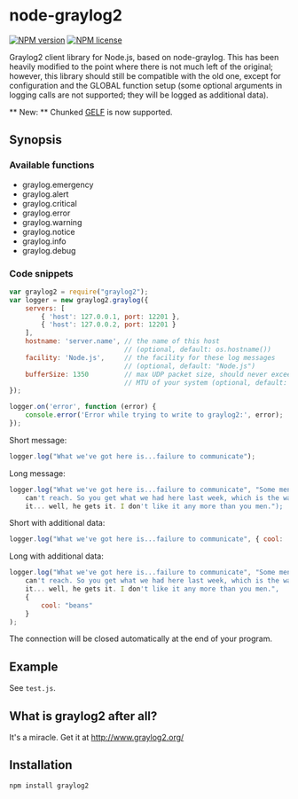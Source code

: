 # node-graylog2
[![NPM version](http://img.shields.io/npm/v/graylog2.svg?style=flat-square)](https://www.npmjs.org/package/graylog2) [![NPM license](http://img.shields.io/npm/l/graylog2.svg?style=flat-square)](https://www.npmjs.org/package/graylog2)

Graylog2 client library for Node.js, based on node-graylog. This
has been heavily modified to the point where there is not much left
of the original; however, this library should still be compatible
with the old one, except for configuration and the GLOBAL function setup
(some optional arguments in logging calls are not supported; they will be
logged as additional data).

** New: ** Chunked [GELF](https://github.com/Graylog2/graylog2-docs/wiki/GELF)
is now supported.

## Synopsis

### Available functions

* graylog.emergency
* graylog.alert
* graylog.critical
* graylog.error
* graylog.warning
* graylog.notice
* graylog.info
* graylog.debug

### Code snippets

```javascript
var graylog2 = require("graylog2");
var logger = new graylog2.graylog({
    servers: [
        { 'host': 127.0.0.1, port: 12201 },
        { 'host': 127.0.0.2, port: 12201 }
    ],
    hostname: 'server.name', // the name of this host
                             // (optional, default: os.hostname())
    facility: 'Node.js',     // the facility for these log messages
                             // (optional, default: "Node.js")
    bufferSize: 1350         // max UDP packet size, should never exceed the
                             // MTU of your system (optional, default: 1400)
});

logger.on('error', function (error) {
    console.error('Error while trying to write to graylog2:', error);
});

```

Short message:

```javascript
logger.log("What we've got here is...failure to communicate");
```

Long message:

```javascript
logger.log("What we've got here is...failure to communicate", "Some men you just
    can't reach. So you get what we had here last week, which is the way he wants
    it... well, he gets it. I don't like it any more than you men.");
```

Short with additional data:

```javascript
logger.log("What we've got here is...failure to communicate", { cool: 'beans' });
```

Long with additional data:

```javascript
logger.log("What we've got here is...failure to communicate", "Some men you just
    can't reach. So you get what we had here last week, which is the way he wants
    it... well, he gets it. I don't like it any more than you men.",
    {
        cool: "beans"
    }
);
```

The connection will be closed automatically at the end of your program.

## Example

See `test.js`.

## What is graylog2 after all?

It's a miracle. Get it at http://www.graylog2.org/

## Installation

    npm install graylog2
